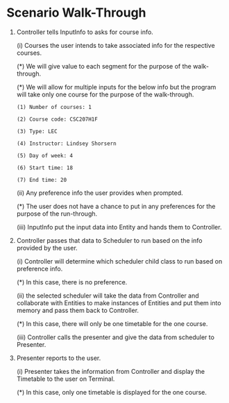 # Scenario Walk-Through

1. Controller tells InputInfo to asks for course info.

   (i) Courses the user intends to take associated info for the respective courses.

   (*) We will give value to each segment for the purpose of the walk-through.

   (*) We will allow for multiple inputs for the below info but the program will take only one course for the purpose of
   the walk-through.

       (1) Number of courses: 1
       
       (2) Course code: CSC207H1F

       (3) Type: LEC

       (4) Instructor: Lindsey Shorsern

       (5) Day of week: 4

       (6) Start time: 18

       (7) End time: 20

   (ii) Any preference info the user provides when prompted.

   (*) The user does not have a chance to put in any preferences for the purpose of the run-through.

   (iii) InputInfo put the input data into Entity and hands them to Controller.


2. Controller passes that data to Scheduler to run based on the info provided by the user.

   (i) Controller will determine which scheduler child class to run based on preference info.

   (*) In this case, there is no preference.

   (ii) the selected scheduler will take the data from Controller and collaborate with Entities to make instances of
   Entities and put them into memory and pass them back to Controller.

   (*) In this case, there will only be one timetable for the one course.

   (iii) Controller calls the presenter and give the data from scheduler to Presenter.


3. Presenter reports to the user.

   (i) Presenter takes the information from Controller and display the Timetable to the user on Terminal.

   (*) In this case, only one timetable is displayed for the one course.
